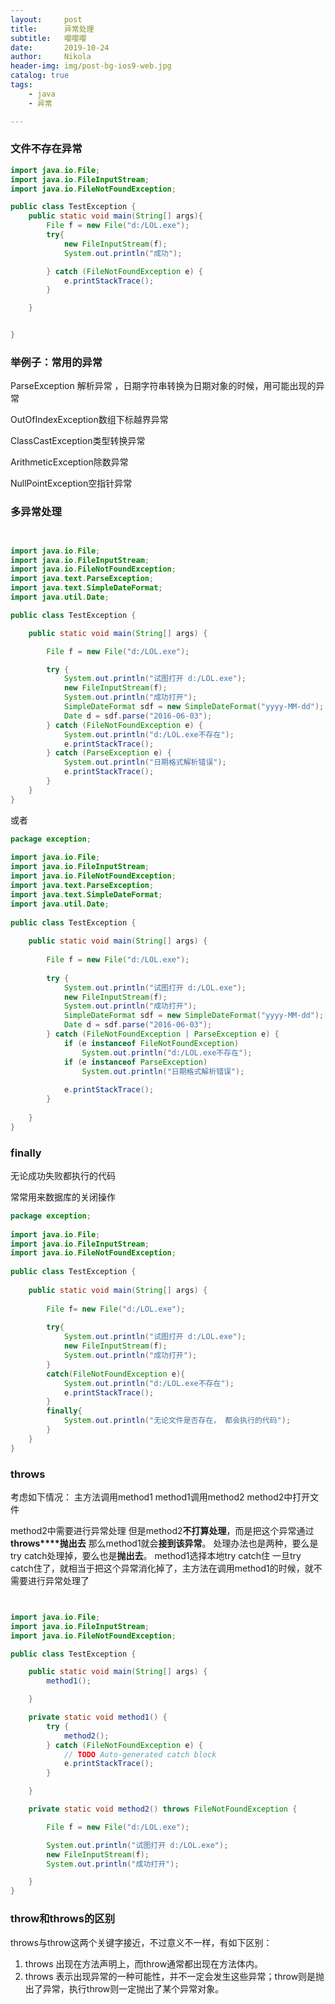 ```yaml
---
layout:     post
title:      异常处理
subtitle:   嘤嘤嘤
date:       2019-10-24
author:     Nikola
header-img: img/post-bg-ios9-web.jpg
catalog: true
tags:
    - java
    - 异常

---
```


### 文件不存在异常

```java
import java.io.File;
import java.io.FileInputStream;
import java.io.FileNotFoundException;

public class TestException {
    public static void main(String[] args){
        File f = new File("d:/LOL.exe");
        try{
            new FileInputStream(f);
            System.out.println("成功");

        } catch (FileNotFoundException e) {
            e.printStackTrace();
        }

    }


}

```

### 举例子：常用的异常

ParseException 解析异常 ，日期字符串转换为日期对象的时候，用可能出现的异常

OutOfIndexException数组下标越界异常

ClassCastException类型转换异常

ArithmeticException除数异常

NullPointException空指针异常

### 多异常处理

```java


import java.io.File;
import java.io.FileInputStream;
import java.io.FileNotFoundException;
import java.text.ParseException;
import java.text.SimpleDateFormat;
import java.util.Date;

public class TestException {

    public static void main(String[] args) {

        File f = new File("d:/LOL.exe");

        try {
            System.out.println("试图打开 d:/LOL.exe");
            new FileInputStream(f);
            System.out.println("成功打开");
            SimpleDateFormat sdf = new SimpleDateFormat("yyyy-MM-dd");
            Date d = sdf.parse("2016-06-03");
        } catch (FileNotFoundException e) {
            System.out.println("d:/LOL.exe不存在");
            e.printStackTrace();
        } catch (ParseException e) {
            System.out.println("日期格式解析错误");
            e.printStackTrace();
        }
    }
}
```

或者

```java
package exception;
 
import java.io.File;
import java.io.FileInputStream;
import java.io.FileNotFoundException;
import java.text.ParseException;
import java.text.SimpleDateFormat;
import java.util.Date;
 
public class TestException {
 
    public static void main(String[] args) {
 
        File f = new File("d:/LOL.exe");
 
        try {
            System.out.println("试图打开 d:/LOL.exe");
            new FileInputStream(f);
            System.out.println("成功打开");
            SimpleDateFormat sdf = new SimpleDateFormat("yyyy-MM-dd");
            Date d = sdf.parse("2016-06-03");
        } catch (FileNotFoundException | ParseException e) {
            if (e instanceof FileNotFoundException)
                System.out.println("d:/LOL.exe不存在");
            if (e instanceof ParseException)
                System.out.println("日期格式解析错误");
 
            e.printStackTrace();
        }
 
    }
}
```

### finally

无论成功失败都执行的代码

常常用来数据库的关闭操作

```java
package exception;
 
import java.io.File;
import java.io.FileInputStream;
import java.io.FileNotFoundException;
 
public class TestException {
 
    public static void main(String[] args) {
         
        File f= new File("d:/LOL.exe");
         
        try{
            System.out.println("试图打开 d:/LOL.exe");
            new FileInputStream(f);
            System.out.println("成功打开");
        }
        catch(FileNotFoundException e){
            System.out.println("d:/LOL.exe不存在");
            e.printStackTrace();
        }
        finally{
            System.out.println("无论文件是否存在， 都会执行的代码");
        }
    }
}
```

### throws

 考虑如下情况：
主方法调用method1
method1调用method2
method2中打开文件

method2中需要进行异常处理
但是method2**不打算处理**，而是把这个异常通过**throws****抛出去**
那么method1就会**接到该异常**。 处理办法也是两种，要么是try catch处理掉，要么也是**抛出去**。
method1选择本地try catch住 一旦try catch住了，就相当于把这个异常消化掉了，主方法在调用method1的时候，就不需要进行异常处理了 

```java


import java.io.File;
import java.io.FileInputStream;
import java.io.FileNotFoundException;

public class TestException {

    public static void main(String[] args) {
        method1();

    }

    private static void method1() {
        try {
            method2();
        } catch (FileNotFoundException e) {
            // TODO Auto-generated catch block
            e.printStackTrace();
        }

    }

    private static void method2() throws FileNotFoundException {

        File f = new File("d:/LOL.exe");

        System.out.println("试图打开 d:/LOL.exe");
        new FileInputStream(f);
        System.out.println("成功打开");

    }
}
```

###  throw和throws的区别 

 throws与throw这两个关键字接近，不过意义不一样，有如下区别：

1. throws 出现在方法声明上，而throw通常都出现在方法体内。
2. throws 表示出现异常的一种可能性，并不一定会发生这些异常；throw则是抛出了异常，执行throw则一定抛出了某个异常对象。 

